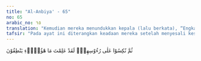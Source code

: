 ```yaml
---
title: "Al-Anbiya' - 65"
no: 65
arabic_no: ٦٥
translation: "Kemudian mereka menundukkan kepala (lalu berkata), “Engkau (Ibrahim) pasti tahu bahwa (berhala-berhala) itu tidak dapat berbicara.”"
tafsir: "Pada ayat ini diterangkan keadaan mereka setelah menyesali kesalahan dan kebodohan diri mereka. Mereka lalu menekurkan kepala dan berdiam diri. Pada saat itulah setan kembali menggoda mereka, sehingga kesadaran mereka yang tadinya telah mulai bersemi lalu lenyap dan mereka kembali kepada kepercayaan semula, dan ingin membela patung-patung yang menjadi kepercayaan mereka. Oleh sebab itu mereka lalu berkata kepada Ibrahim, \"Mengapa Ibrahim menyuruh mereka bertanya kepada patung-patung ini, padahal dia sudah mengetahui bahwa patung-patung itu tidak dapat berbicara.\"\n\nUcapan ini merupakan pengakuan mereka bahwa mereka pun mengetahui bahwa patung-patung itu tidak dapat mendengar, berpikir dan berbicara, akan tetapi mereka tetap menyembah dan mempertuhankannya."
---
```

ثُمَّ نُكِسُوْا عَلٰى رُءُوْسِهِمْۚ  لَقَدْ عَلِمْتَ مَا هٰٓؤُلَاۤءِ يَنْطِقُوْنَ 